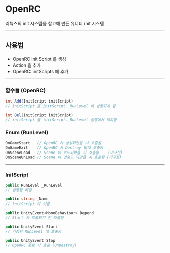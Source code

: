 # OpenRC

리눅스의 init 시스템을 참고해 만든 유니티 init 시스템

* * *

## 사용법

- OpenRC Init Script 를 생성
- Action 을 추가
- OpenRC::initScripts 에 추가

* * *

### 함수들 (OpenRC)

```cs
int Add(InitScript initScript)
// initScript 를 initScript._RunLevel 에 실행되게 함
```

```cs
int Del(InitScript initScript)
// initScript 를 initScript._RunLevel 실행에서 제외함
```

### Enum (RunLevel)

```cs
OnGameStart   // OpenRC 가 생성되었을 시 호출됨
OnGameExit    // OpenRC 가 Destroy 될때 호출됨
OnSceneLoad   // Scene 이 로드되었을 시 호출됨    (미구현)
OnSceneUnLoad // Scene 이 언로드 되었을 시 호출됨 (미구현)
```

* * *

### InitScript

```cs
public RunLevel _RunLevel
// 실행될 레벨
```
```cs
public string _Name
// InitScript 의 이름
```
```cs
public UnityEvent<MonoBehaviour> Depend
// Start 가 호출되기 전 호출됨
```
```cs
public UnityEvent Start
// 지정된 RunLevel 에 호출됨
```
```cs
public UnityEvent Stop
// OpenRC 종료 시 호출 (OnDestroy)
```